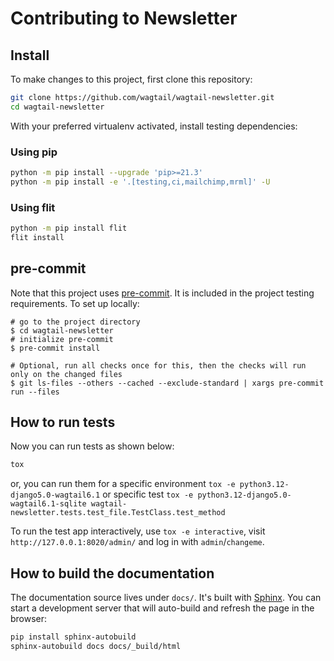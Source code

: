 # Contributing to Newsletter

## Install

To make changes to this project, first clone this repository:

```sh
git clone https://github.com/wagtail/wagtail-newsletter.git
cd wagtail-newsletter
```

With your preferred virtualenv activated, install testing dependencies:

### Using pip

```sh
python -m pip install --upgrade 'pip>=21.3'
python -m pip install -e '.[testing,ci,mailchimp,mrml]' -U
```

### Using flit

```sh
python -m pip install flit
flit install
```

## pre-commit

Note that this project uses [pre-commit](https://github.com/pre-commit/pre-commit).
It is included in the project testing requirements. To set up locally:

```shell
# go to the project directory
$ cd wagtail-newsletter
# initialize pre-commit
$ pre-commit install

# Optional, run all checks once for this, then the checks will run only on the changed files
$ git ls-files --others --cached --exclude-standard | xargs pre-commit run --files
```

## How to run tests

Now you can run tests as shown below:

```sh
tox
```

or, you can run them for a specific environment `tox -e python3.12-django5.0-wagtail6.1` or specific test
`tox -e python3.12-django5.0-wagtail6.1-sqlite wagtail-newsletter.tests.test_file.TestClass.test_method`

To run the test app interactively, use `tox -e interactive`, visit `http://127.0.0.1:8020/admin/` and log in with `admin`/`changeme`.

## How to build the documentation

The documentation source lives under `docs/`. It's built with [Sphinx](https://www.sphinx-doc.org/).
You can start a development server that will auto-build and refresh the page in the browser:

```sh
pip install sphinx-autobuild
sphinx-autobuild docs docs/_build/html
```
